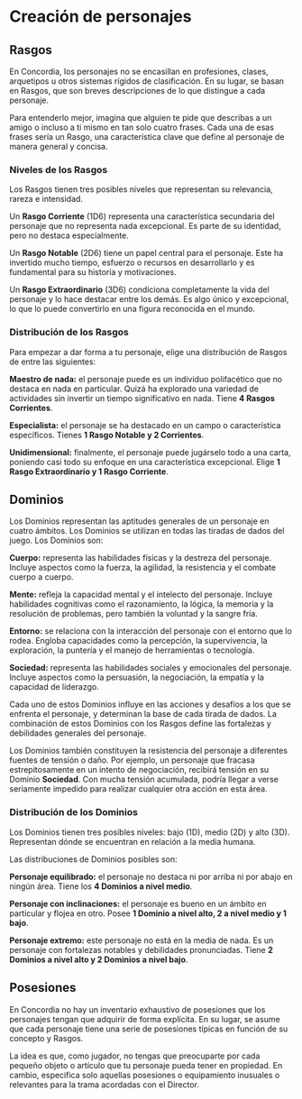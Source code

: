 # Creación de personajes

## Rasgos

En Concordia, los personajes no se encasillan en profesiones, clases, arquetipos u otros sistemas rígidos de clasificación. En su lugar, se basan en Rasgos, que son breves descripciones de lo que distingue a cada personaje.

Para entenderlo mejor, imagina que alguien te pide que describas a un amigo o incluso a ti mismo en tan solo cuatro frases. Cada una de esas frases sería un Rasgo, una característica clave que define al personaje de manera general y concisa.

### Niveles de los Rasgos

Los Rasgos tienen tres posibles niveles que representan su relevancia, rareza e intensidad.

Un **Rasgo Corriente** (1D6) representa una característica secundaria del personaje que no representa nada excepcional. Es parte de su identidad, pero no destaca especialmente.

Un **Rasgo Notable** (2D6) tiene un papel central para el personaje. Este ha invertido mucho tiempo, esfuerzo o recursos en desarrollarlo y es fundamental para su historia y motivaciones.

Un **Rasgo Extraordinario** (3D6) condiciona completamente la vida del personaje y lo hace destacar entre los demás. Es algo único y excepcional, lo que lo puede convertirlo en una figura reconocida en el mundo.

### Distribución de los Rasgos

Para empezar a dar forma a tu personaje, elige una distribución de Rasgos de entre las siguientes:

**Maestro de nada:** el personaje puede es un individuo polifacético que no destaca en nada en particular. Quizá ha explorado una variedad de actividades sin invertir un tiempo significativo en nada. Tiene **4 Rasgos Corrientes**.

**Especialista:** el personaje se ha destacado en un campo o característica específicos. Tienes **1 Rasgo Notable y 2 Corrientes**.

**Unidimensional:** finalmente, el personaje puede jugárselo todo a una carta, poniendo casi todo su enfoque en una característica excepcional. Elige **1 Rasgo Extraordinario y 1 Rasgo Corriente**.

## Dominios

Los Dominios representan las aptitudes generales de un personaje en cuatro ámbitos. Los Dominios se utilizan en todas las tiradas de dados del juego. Los Dominios son:

**Cuerpo:** representa las habilidades físicas y la destreza del personaje. Incluye aspectos como la fuerza, la agilidad, la resistencia y el combate cuerpo a cuerpo.

**Mente:** refleja la capacidad mental y el intelecto del personaje. Incluye habilidades cognitivas como el razonamiento, la lógica, la memoria y la resolución de problemas, pero también la voluntad y la sangre fría.

**Entorno:** se relaciona con la interacción del personaje con el entorno que lo rodea. Engloba capacidades como la percepción, la supervivencia, la exploración, la puntería y el manejo de herramientas o tecnología.

**Sociedad:** representa las habilidades sociales y emocionales del personaje. Incluye aspectos como la persuasión, la negociación, la empatía y la capacidad de liderazgo.

Cada uno de estos Dominios influye en las acciones y desafíos a los que se enfrenta el personaje, y determinan la base de cada tirada de dados. La combinación de estos Dominios con los Rasgos define las fortalezas y debilidades generales del personaje.

Los Dominios también constituyen la resistencia del personaje a diferentes fuentes de tensión o daño. Por ejemplo, un personaje que fracasa estrepitosamente en un intento de negociación, recibirá tensión en su Dominio **Sociedad**. Con mucha tensión acumulada, podría llegar a verse seriamente impedido para realizar cualquier otra acción en esta área.

### **Distribución de los Dominios**

Los Dominios tienen tres posibles niveles: bajo (1D), medio (2D) y alto (3D). Representan dónde se encuentran en relación a la media humana.

Las distribuciones de Dominios posibles son:

**Personaje equilibrado:** el personaje no destaca ni por arriba ni por abajo en ningún área. Tiene los **4 Dominios a nivel medio**.&#x20;

**Personaje con inclinaciones:** el personaje es bueno en un ámbito en particular y flojea en otro. Posee **1 Dominio a nivel alto, 2 a nivel medio y 1 bajo**.

**Personaje extremo:** este personaje no está en la media de nada. Es un personaje con fortalezas notables y debilidades pronunciadas. Tiene **2 Dominios a nivel alto y 2 Dominios a nivel bajo**.

## Posesiones

En Concordia no hay un inventario exhaustivo de posesiones que los personajes tengan que adquirir de forma explícita. En su lugar, se asume que cada personaje tiene una serie de posesiones típicas en función de su concepto y Rasgos.

La idea es que, como jugador, no tengas que preocuparte por cada pequeño objeto o artículo que tu personaje pueda tener en propiedad. En cambio, especifica solo aquellas posesiones o equipamiento inusuales o relevantes para la trama acordadas con el Director.&#x20;
